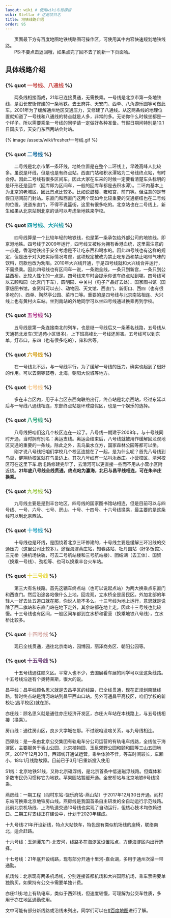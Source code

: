 ```yaml
---
layout: wiki # 使用wiki布局模板
wiki: Stellar # 这是项目名
title: 地铁线路介绍
order: 95
---
```




<div class="tag-plugin note">
<div class="body">
        <p>&emsp;&emsp;页面最下方有百度地图地铁线路图可操作区，可使用其中内容快速规划地铁线路。</br>&emsp;&emsp;PS:不要点击返回哦，如果点完了回不去了刷新一下页面哈。</p>
    </div>
</div>

## 具体线路介绍

### {% quot <font style="color:#c64c49;">一号线、八通线</font> %}

<div class="tag-plugin note" style="border-color:#c64c49;border-width:2px;">
<div class="body">
        <p>&emsp;&emsp;两条线相接而成，21年已连接贯通，无需换乘。一号线是北京市第一条地铁线，是沿长安街修建的一条地铁。去王府井、天安门、西单、八角游乐园等可做此车。2001年为了缓解通州地区交通压力，又修建了八通线。从这两条线的地理位置就知道了一号线和八通线的特点就是人多，非常的多。无论你什么时候坐都是一个样子。所以需要乘坐一号线的同学请一定做好各种准备。节假日期间特别是10.1日国庆节，天安门东西两站会封站。</p>
        {% image /assets/wiki/fresher/一号线.gif %}
    </div>
</div>

### {% quot <font style="color:#196fa2;">二号线</font> %}

<div class="tag-plugin note" style="border-color:#196fa2;border-width:2px;">
<div class="body">
        <p>&emsp;&emsp;二号线是北京市第一条环线，地处位置是在整个二环线上，早晚高峰人比较多。虽说是环线，但是也是有终点站。西直门站和积水潭站为二号线终点站，有时会停。因此二号线有很多区间车。因此大家在车来的时候一定要看清楚车头标明的是环形还是回库（回库即为区间车，一般的回库车都是去积水潭）。二环内基本上为北京的老城区，因此景点比较多。比如说鼓楼，雍和宫，前门等。但注意的是节假日期间前门封站。东直门和西直门这两个现如今比较重要的交通枢纽也在二号线的位置，说道东直门，不得不说簋街，这里有很多吃的。北京站也在二号线上，新生如果从北京站到北京的话可以考虑坐地铁来学校。</p>
    </div>
</div>






### {% quot <font style="color:#1999a6;">四号线、大兴线</font> %}

<div class="tag-plugin note" style="border-color:#1999a6;border-width:2px;">
<div class="body">
        <p>&emsp;&emsp;四号线算是一个比较年轻的地铁线，也是第一条承包给外部公司的地铁线。即京港地铁。四号线于2009年运行，四号线又被称为拥有香港血统，这里需注意的一点是，香港地铁出于安全考虑是不让吃东西和喝水的。因此四号线也有这样的规定，但是出于对大陆实际情况考虑，这项规定被改为禁止吃东西和禁止喝带气味的饮料，罚款也改为劝阻。2010年大兴线开通，于是四号线就和大兴线合并运行，不需换乘。因此四号线也有区间车一说，一条跑全线，一条只到新宫，一条只到公益西桥。比较人性化的一点是。四号线来车时会提示你该车终点站到哪。四号线可以去颐和园（北宫门下车），圆明园、中关村（电子产品好去处）、国家图书馆（国家级图书馆，查资料可以去）、动物园、天文馆、西直门、新街口、西四（也有很多吃的）、西单、陶然亭公园、菜市口等。重要的是四号线与北京南站相连、大兴线上也有黄村火车站。坐到南站的外地同学可以坐四号线通过换乘再到学校。</p>
    </div>
</div>

### {% quot <font style="color:#af378b;">五号线</font> %}

<div class="tag-plugin note" style="border-color:#af378b;border-width:2px;">
<div class="body">
        <p>&emsp;&emsp;五号线是第一条连接南北的列车，也是继一号线后又一条著名线路，五号线从天通苑北发车(天通苑小区很多)。上下班高峰比一号线还厉害。五号线可以到东单，灯市口，东四（也有很多吃的），雍和宫等。</p>
    </div>
</div>

### {% quot <font style="color:#d6a119;">六号线</font> %}

<div class="tag-plugin note" style="border-color:#d6a119;border-width:2px;">
<div class="body">
        <p>&emsp;&emsp;在一号线北不远，与一号线平行，为了缓解一号线的压力，确实也起到了很好的作用。可以去南锣鼓巷，北海，朝阳大悦城等地方。</p>
    </div>
</div>

### {% quot <font style="color:#f6cb93;">七号线</font> %}

<div class="tag-plugin note" style="border-color:#f6cb93;border-width:2px;">
<div class="body">
        <p>&emsp;&emsp;多在丰台区内，用于丰台区东西向联络出行，终点站是北京西站，经过东延以后与一号线八通线相连，东部终点站是环球度假区，也是一个娱乐的选择。</p>
    </div>
</div>

### {% quot <font style="color:#2da47a;">八号线</font> %}

<div class="tag-plugin note" style="border-color:#2da47a;border-width:2px;">
<div class="body">
        <p>&emsp;&emsp;八号线把咱们这几个校区连在一起了。八号线一期建于2008年，与十号线同时开通，当时拥有别名：奥运支线。奥运会结束后，八号线就被用作缓解回龙观地区交通的重要的一条线。除此之外，去鸟巢水立方，国家森林公园等都可以坐。</br>&emsp;&emsp;刚才说八号线把咱们学校几个校区连接在了一起，是为什么呢？首先八号线到鸟巢，健翔桥校区就在鸟巢边上。其次八号线有一站叫永泰庄。小营校区、清河校区可在这里下车.后屯路修建完毕了，去清河可以更直接一些而不用从小营小区附近绕。<b>21年底八号线全线贯通，终点站为瀛海，北已与昌平线相连，可在朱辛庄换乘。</b></p>
    </div>
</div>

### {% quot <font style="color:#9bc846;">九号线</font> %}

<div class="tag-plugin note" style="border-color:#9bc846;border-width:2px;"c>
<div class="body">
        <p>&emsp;&emsp;九号线主要是是到丰台地区，四号线的国家图书馆站相连，但是目前可以与四号线、一号、六号、七号、房山、十号、十四号、十六号线换乘，最主要的是这条线可以到北京西站。</p>
    </div>
</div>

### {% quot <font style="color:#2fa6c4;">十号线</font> %}

<div class="tag-plugin note" style="border-color:#2fa6c4;border-width:2px;"c>
<div class="body">
        <p>&emsp;&emsp;十号线也是环线，是围绕着北京三环修建的，十号线主要是缓解三环沿线的交通压力（这里公司比较多）。途径海淀黄庄站，知春路站、牡丹园站（好多饭馆）、三元桥（换机场快轨，可去二号航站楼和三号航站楼）、团结湖（去工体）、国贸（换乘一号线）、劲松等、也可以换乘丰台火车站。</p>
    </div>
</div>

### {% quot <font style="color:#e8d843;">十三号线</font> %}

<div class="tag-plugin note" style="border-color:#e8d843;border-width:2px;"c>
<div class="body">
        <p>&emsp;&emsp;第三大有名线路。首先这辆车终点站（也可以说起点站）为两大换乘点东直门和西直门。然后沿途各站像什么上地，回龙观，立水桥全是居民区。外加北部的年轻人一好去处五道口就在那，你说人能不多么。十三号线为地上运行，意思就是说除了西二旗站和东直门站在地下走外，其余站都在地上走。因此十三号线也比较慢。十三号线也有区间，一般区间车都到立水桥和霍营（换乘地铁八号线），立水桥比较多。</p>
    </div>
</div>

### {% quot <font style="color:#d8b0ab;">十四号线</font> %}

<div class="tag-plugin note" style="border-color:#d8b0ab;border-width:2px;"c>
<div class="body">
        <p>&emsp;&emsp;现已全线贯通，通往北京南站，园博园，丽泽商务区、朝阳公园等。</p>
    </div>
</div>

### {% quot <font style="color:#6b4276;">十五号线</font> %}

<div class="tag-plugin note" style="border-color:#6b4276;border-width:2px;"c>
<div class="body">
        <p>&emsp;&emsp;十五号线通往顺义区。平常人也不少，去国展看车展的同学可以坐这条线路。十五号线沿途有个奥特莱斯，很大的说。</p>
    </div>
</div>


昌平线：昌平线顾名思义就是去昌平区的线路，已全线贯通，现在正规划南延线路，暂时终点站是清河站站到昌平西山口站。另外可通昌平高校区，咱们学校的新校址(昌平校区)就在那。

亦庄线：顾名思义就是通往亦庄经济开发区，亦庄火车站在本线路上，与五号线相接（换乘）。

房山线：通往房山区，良乡大学城在那。不过跟咱没啥关系，与九号线相连。

西郊线：是一条由北京公交集团有轨电车分公司运营的有轨电车线路，全线位于海淀区，主要服务于香山公园、北京植物园、玉泉郊野公园和颐和园等三山五园地区。2017年12月30日，西郊线开通试运营。乘坐体验不佳，等车时间较长，车厢小，18年1月线路故障。目前已于3月1日重新投入使用

S1线：北京地铁S1线，又称北京磁浮线，是北京首条中低速磁浮线路。但媒体和多数市民仍习惯称它为地铁。苹果园站暂缓开通。金安桥站与北京地铁6号线换乘。

燕房线：一期工程（阎村东站-饶乐府站-燕山站）于2017年12月30日开通。阎村东站可换乘北京地铁房山线。燕房线是我国首条自主研发的全自动运行示范线路。此前北京机场线、上海轨道交通10号线也实现了自动运行，但核心技术均依赖进口。二期工程支线正在建设中，计划于2020年建成。

十九号线:21年开设新线，特点大站快车，特色是有类似机场线的座椅，联络南北，适合赶路。

十六号线：玉渊潭东门-北安河，线路多在海淀区设置站点，方便海淀区内出行选择。

十七号线：21年底开设线路，现有部分开通十里河-嘉会湖，多用于通州次渠一带通勤。

机场线：北京现有两条机场线，分别连接首都机场和大兴国际机场，乘车票需要单独购买，如果持有公交卡需要单独计费。

亦庄t1线:地上有轨电车，类似于西郊线，但速度较慢，可理解为公交车性质，多用于亦庄地区通勤使用。

文中可能有部分新线路或沿线未列出，同学们可以在[#百度地图](http://map.baidu.com/?subwayShareId=beijing,131)进行了解。


<!-- <DIV align=center>
    <IFRAME src="http://map.baidu.com/?subwayShareId=beijing,131" frameBorder=0 marginwidth=0
        marginheight=0 scrolling=no style="width:200%;height:1000px; transform-origin: top left;
        transform: scale(0.5,0.5); margin-bottom:-500px;" width=100% height=200% scrolling=no
        ALLOWTRANSPARENCY="true">
    </IFRAME>
</DIV> -->
